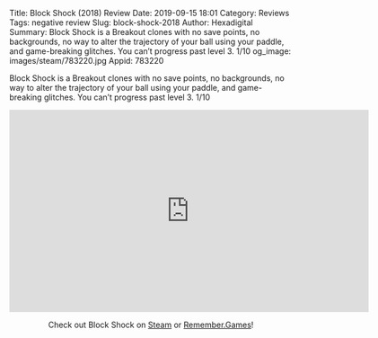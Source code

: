 Title: Block Shock (2018) Review
Date: 2019-09-15 18:01
Category: Reviews
Tags: negative review
Slug: block-shock-2018
Author: Hexadigital
Summary: Block Shock is a Breakout clones with no save points, no backgrounds, no way to alter the trajectory of your ball using your paddle, and game-breaking glitches. You can’t progress past level 3. 1/10
og_image: images/steam/783220.jpg
Appid: 783220

Block Shock is a Breakout clones with no save points, no backgrounds, no way to alter the trajectory of your ball using your paddle, and game-breaking glitches. You can’t progress past level 3. 1/10

<center><iframe src="https://www.youtube.com/embed/lA_vzyeYy2E?feature=oembed" allow="accelerometer; autoplay; encrypted-media; gyroscope; picture-in-picture" width="640" height="360" frameborder="0"></iframe>

Check out Block Shock on [Steam](https://store.steampowered.com/app/783220/?curator_clanid=34633900) or [Remember.Games](https://remember.games/game/2457/)!</center>
